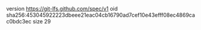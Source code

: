 version https://git-lfs.github.com/spec/v1
oid sha256:453045922223dbeee21eac04cb16790ad7cef10e43efff08ec4869cac0bdc3ec
size 29
